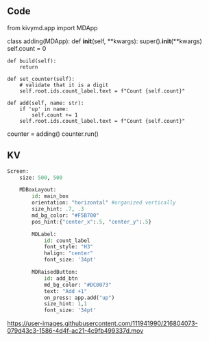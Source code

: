 ## Code
from kivymd.app import MDApp


class adding(MDApp):
    def __init__(self, **kwargs):
        super().__init__(**kwargs)
        self.count = 0

    def build(self):
        return

    def set_counter(self):
        # validate that it is a digit
        self.root.ids.count_label.text = f"Count {self.count}"

    def add(self, name: str):
        if 'up' in name:
            self.count += 1
        self.root.ids.count_label.text = f"Count {self.count}"


counter = adding()
counter.run()


## KV
```.py
Screen:
    size: 500, 500

    MDBoxLayout:
        id: main_box
        orientation: "horizontal" #organized vertically
        size_hint: .7, .3
        md_bg_color: "#F5B700"
        pos_hint:{"center_x":.5, "center_y":.5}

        MDLabel:
            id: count_label
            font_style: "H3"
            halign: "center"
            font_size: '34pt'

        MDRaisedButton:
            id: add_btn
            md_bg_color: "#DC0073"
            text: "Add +1"
            on_press: app.add("up")
            size_hint: 1,1
            font_size: '34pt'
```



https://user-images.githubusercontent.com/111941990/216804073-079d43c3-1586-4d4f-ac21-4c9fb499337d.mov

